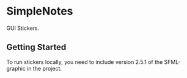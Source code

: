 # SimpleNotes
GUI Stickers.
## Getting Started
To run stickers locally, you need to include version 2.5.1 of the SFML-graphic in the project.
